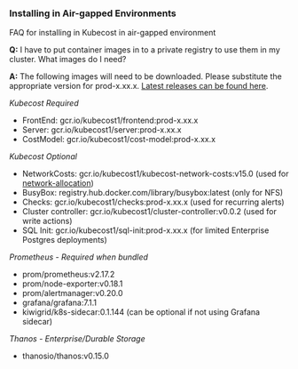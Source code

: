 ### Installing in Air-gapped Environments

FAQ for installing in Kubecost in air-gapped environment

**Q:** I have to put container images in to a private registry to use them in my cluster. 
What images do I need?

**A:** The following images will need to be downloaded. Please substitute the appropriate version
for prod-x.xx.x. [Latest releases can be found here](https://github.com/kubecost/cost-analyzer-helm-chart/releases).

*Kubecost Required*
* FrontEnd: gcr.io/kubecost1/frontend:prod-x.xx.x
* Server: gcr.io/kubecost1/server:prod-x.xx.x
* CostModel: gcr.io/kubecost1/cost-model:prod-x.xx.x

*Kubecost Optional*
* NetworkCosts: gcr.io/kubecost1/kubecost-network-costs:v15.0 (used for [network-allocation](https://github.com/kubecost/docs/blob/master/network-allocation.md))
* BusyBox: registry.hub.docker.com/library/busybox:latest (only for NFS)
* Checks: gcr.io/kubecost1/checks:prod-x.xx.x (used for recurring alerts)
* Cluster controller: gcr.io/kubecost1/cluster-controller:v0.0.2 (used for write actions)
* SQL Init: gcr.io/kubecost1/sql-init:prod-x.xx.x (for limited Enterprise Postgres deployments)

*Prometheus - Required when bundled*
* prom/prometheus:v2.17.2
* prom/node-exporter:v0.18.1
* prom/alertmanager:v0.20.0
* grafana/grafana:7.1.1
* kiwigrid/k8s-sidecar:0.1.144 (can be optional if not using Grafana sidecar)

*Thanos - Enterprise/Durable Storage*
* thanosio/thanos:v0.15.0


